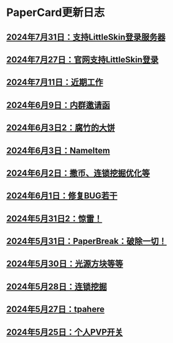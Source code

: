 
# PaperCard更新日志

## [2024年7月31日：支持LittleSkin登录服务器](./20240731)

## [2024年7月27日：官网支持LittleSkin登录](./20240727)

## [2024年7月11日：近期工作](./20240711)

## [2024年6月9日：内群邀请函](./20240609)

## [2024年6月3日2：腐竹的大饼](./20240603_2)

## [2024年6月3日：NameItem](./20240603)

## [2024年6月2日：撒币、连锁挖掘优化等](./20240602)

## [2024年6月1日：修复BUG若干](./20240601)

## [2024年5月31日2：惊雷！](./20240531_2)

## [2024年5月31日：PaperBreak：破除一切！](./20240531)

## [2024年5月30日：光源方块等等](./20240530)

## [2024年5月28日：连锁挖掘](./20240528)

## [2024年5月27日：tpahere](./20240527)

## [2024年5月25日：个人PVP开关](./20240525)